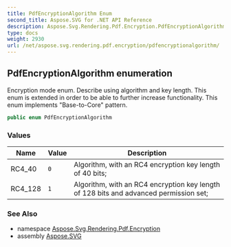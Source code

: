 ```yaml
---
title: PdfEncryptionAlgorithm Enum
second_title: Aspose.SVG for .NET API Reference
description: Aspose.Svg.Rendering.Pdf.Encryption.PdfEncryptionAlgorithm enum. Encryption mode enum. Describe using algorithm and key length. This enum is extended in order to be able to further increase functionality. This enum implements Base-to-Core pattern
type: docs
weight: 2930
url: /net/aspose.svg.rendering.pdf.encryption/pdfencryptionalgorithm/
---
```

## PdfEncryptionAlgorithm enumeration

Encryption mode enum. Describe using algorithm and key length. This enum is extended in order to be able to further increase functionality. This enum implements "Base-to-Core" pattern.

```csharp
public enum PdfEncryptionAlgorithm
```

### Values

| Name | Value | Description |
| --- | --- | --- |
| RC4_40 | `0` | Algorithm, with an RC4 encryption key length of 40 bits; |
| RC4_128 | `1` | Algorithm, with an RC4 encryption key length of 128 bits and advanced permission set; |

### See Also

* namespace [Aspose.Svg.Rendering.Pdf.Encryption](../../aspose.svg.rendering.pdf.encryption/)
* assembly [Aspose.SVG](../../)
